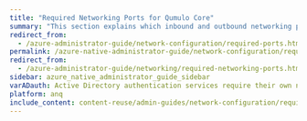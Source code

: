 ```yaml
---
title: "Required Networking Ports for Qumulo Core"
summary: "This section explains which inbound and outbound networking ports Qumulo Core requires."
redirect_from:
  - /azure-administrator-guide/network-configuration/required-ports.html
permalink: /azure-native-administrator-guide/network-configuration/required-ports.html
redirect_from:
  - /azure-administrator-guide/networking/required-networking-ports.html
sidebar: azure_native_administrator_guide_sidebar
varADauth: Active Directory authentication services require their own network port range. For an authoritative list, see <a href="https://docs.microsoft.com/en-us/previous-versions/windows/it-pro/windows-server-2008-R2-and-2008/dd772723%28v=ws.10%29?redirectedfrom=MSDN">Active Directory and Active Directory Domain Service Port Requirements</a> in the Windows Server 2008 R2 and Windows Server 2008 documentation.
platform: anq
include_content: content-reuse/admin-guides/network-configuration/required-ports.md
---
```



